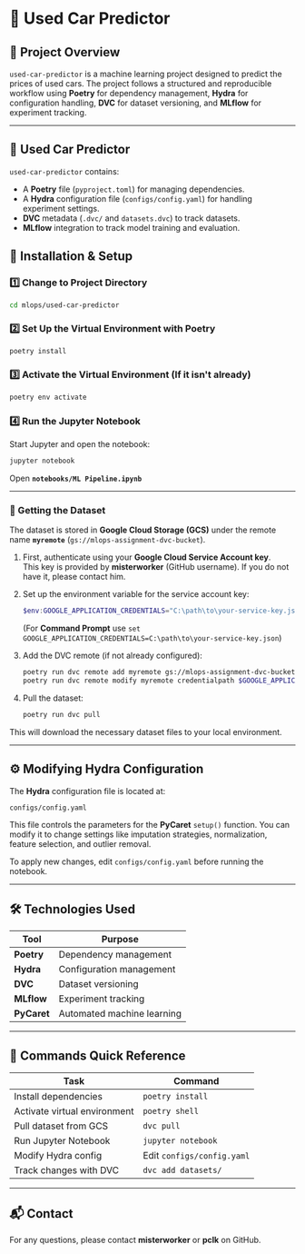 # 🚗 Used Car Predictor

## 📌 Project Overview
`used-car-predictor` is a machine learning project designed to predict the prices of used cars. The project follows a structured and reproducible workflow using **Poetry** for dependency management, **Hydra** for configuration handling, **DVC** for dataset versioning, and **MLflow** for experiment tracking.

---

## 📌 Used Car Predictor

`used-car-predictor` contains:

- A **Poetry** file (`pyproject.toml`) for managing dependencies.
- A **Hydra** configuration file (`configs/config.yaml`) for handling experiment settings.
- **DVC** metadata (`.dvc/` and `datasets.dvc`) to track datasets.
- **MLflow** integration to track model training and evaluation.

## 🚀 Installation & Setup

### **1️⃣ Change to Project Directory**
```bash
cd mlops/used-car-predictor
```

### **2️⃣ Set Up the Virtual Environment with Poetry**
```bash
poetry install
```

### **3️⃣ Activate the Virtual Environment (If it isn't already)**
```bash
poetry env activate
```

### **4️⃣ Run the Jupyter Notebook**
Start Jupyter and open the notebook:

```bash
jupyter notebook
```

Open **`notebooks/ML Pipeline.ipynb`**

---

### **🔹 Getting the Dataset**
The dataset is stored in **Google Cloud Storage (GCS)** under the remote name **`myremote`** (`gs://mlops-assignment-dvc-bucket`).  

1. First, authenticate using your **Google Cloud Service Account key**.  
   This key is provided by **misterworker** (GitHub username). If you do not have it, please contact him.

2. Set up the environment variable for the service account key:  
   ```powershell
   $env:GOOGLE_APPLICATION_CREDENTIALS="C:\path\to\your-service-key.json"
   ```
   (For **Command Prompt** use `set GOOGLE_APPLICATION_CREDENTIALS=C:\path\to\your-service-key.json`)

3. Add the DVC remote (if not already configured):  
   ```bash
   poetry run dvc remote add myremote gs://mlops-assignment-dvc-bucket
   poetry run dvc remote modify myremote credentialpath $GOOGLE_APPLICATION_CREDENTIALS
   ```

4. Pull the dataset:  
   ```bash
   poetry run dvc pull
   ```

This will download the necessary dataset files to your local environment.

---

## ⚙️ Modifying Hydra Configuration
The **Hydra** configuration file is located at:
```
configs/config.yaml
```
This file controls the parameters for the **PyCaret** `setup()` function. You can modify it to change settings like imputation strategies, normalization, feature selection, and outlier removal.

To apply new changes, edit `configs/config.yaml` before running the notebook.

---

## 🛠 Technologies Used

| Tool | Purpose |
|------|---------|
| **Poetry** | Dependency management |
| **Hydra** | Configuration management |
| **DVC** | Dataset versioning |
| **MLflow** | Experiment tracking |
| **PyCaret** | Automated machine learning |

---

## 📌 Commands Quick Reference

| Task | Command |
|------|---------|
| Install dependencies | `poetry install` |
| Activate virtual environment | `poetry shell` |
| Pull dataset from GCS | `dvc pull` |
| Run Jupyter Notebook | `jupyter notebook` |
| Modify Hydra config | Edit `configs/config.yaml` |
| Track changes with DVC | `dvc add datasets/` |

---

## 📬 Contact

For any questions, please contact **misterworker** or **pclk** on GitHub.
